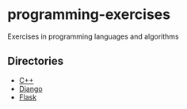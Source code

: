 # programming-exercises
Exercises in programming languages and algorithms

## Directories
* [C++](c++)
* [Django](django)
* [Flask](flask)

